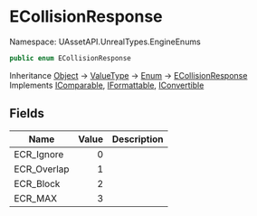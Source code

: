 # ECollisionResponse

Namespace: UAssetAPI.UnrealTypes.EngineEnums

```csharp
public enum ECollisionResponse
```

Inheritance [Object](https://docs.microsoft.com/en-us/dotnet/api/system.object) → [ValueType](https://docs.microsoft.com/en-us/dotnet/api/system.valuetype) → [Enum](https://docs.microsoft.com/en-us/dotnet/api/system.enum) → [ECollisionResponse](./uassetapi.unrealtypes.engineenums.ecollisionresponse.md)<br>
Implements [IComparable](https://docs.microsoft.com/en-us/dotnet/api/system.icomparable), [IFormattable](https://docs.microsoft.com/en-us/dotnet/api/system.iformattable), [IConvertible](https://docs.microsoft.com/en-us/dotnet/api/system.iconvertible)

## Fields

| Name | Value | Description |
| --- | --: | --- |
| ECR_Ignore | 0 |  |
| ECR_Overlap | 1 |  |
| ECR_Block | 2 |  |
| ECR_MAX | 3 |  |
